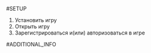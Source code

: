 #SETUP
1. Установить игру
2. Открыть игру
3. Зарегистрироваться и(или) авторизоваться в игре

#ADDITIONAL_INFO
